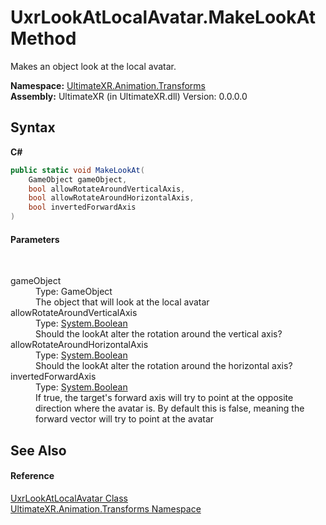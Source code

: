 # UxrLookAtLocalAvatar.MakeLookAt Method 
 

Makes an object look at the local avatar.

**Namespace:**&nbsp;<a href="N_UltimateXR_Animation_Transforms">UltimateXR.Animation.Transforms</a><br />**Assembly:**&nbsp;UltimateXR (in UltimateXR.dll) Version: 0.0.0.0

## Syntax

**C#**<br />
``` C#
public static void MakeLookAt(
	GameObject gameObject,
	bool allowRotateAroundVerticalAxis,
	bool allowRotateAroundHorizontalAxis,
	bool invertedForwardAxis
)
```


#### Parameters
&nbsp;<dl><dt>gameObject</dt><dd>Type: GameObject<br />The object that will look at the local avatar</dd><dt>allowRotateAroundVerticalAxis</dt><dd>Type: <a href="https://docs.microsoft.com/dotnet/api/system.boolean" target="_blank" rel="noopener noreferrer">System.Boolean</a><br />Should the lookAt alter the rotation around the vertical axis?</dd><dt>allowRotateAroundHorizontalAxis</dt><dd>Type: <a href="https://docs.microsoft.com/dotnet/api/system.boolean" target="_blank" rel="noopener noreferrer">System.Boolean</a><br />Should the lookAt alter the rotation around the horizontal axis?</dd><dt>invertedForwardAxis</dt><dd>Type: <a href="https://docs.microsoft.com/dotnet/api/system.boolean" target="_blank" rel="noopener noreferrer">System.Boolean</a><br />If true, the target's forward axis will try to point at the opposite direction where the avatar is. By default this is false, meaning the forward vector will try to point at the avatar</dd></dl>

## See Also


#### Reference
<a href="T_UltimateXR_Animation_Transforms_UxrLookAtLocalAvatar">UxrLookAtLocalAvatar Class</a><br /><a href="N_UltimateXR_Animation_Transforms">UltimateXR.Animation.Transforms Namespace</a><br />